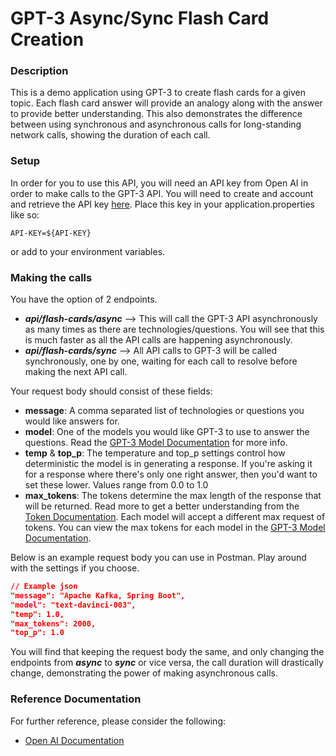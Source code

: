 # GPT-3 Async/Sync Flash Card Creation

### Description
This is a demo application using GPT-3 to create flash cards for a given topic. Each flash card answer will provide an analogy along with the answer to provide better understanding. This also demonstrates the difference between using synchronous and asynchronous calls for long-standing network calls, showing the duration of each call.

### Setup
In order for you to use this API, you will need an API key from Open AI in order to make calls to the GPT-3 API. You will need to create and account and retrieve the API key [here](https://platform.openai.com/account/api-keys). Place this key in your application.properties like so:

```properties
API-KEY=${API-KEY}
```

or add to your environment variables.

### Making the calls
You have the option of 2 endpoints.
* ***api/flash-cards/async*** --> This will call the GPT-3 API asynchronously as many times as there are technologies/questions. You will see that this is much faster as all the API calls are happening asynchronously.
* ***api/flash-cards/sync*** --> All API calls to GPT-3 will be called synchronously, one by one, waiting for each call to resolve before making the next API call.

Your request body should consist of these fields:
* **message**: A comma separated list of technologies or questions you would like answers for.
* **model**: One of the models you would like GPT-3 to use to answer the questions. Read the [GPT-3 Model Documentation](https://platform.openai.com/docs/models/gpt-3) for more info.
* **temp** & **top_p**: The temperature and top_p settings control how deterministic the model is in generating a response. If you're asking it for a response where there's only one right answer, then you'd want to set these lower. Values range from 0.0 to 1.0
* **max_tokens**: The tokens determine the max length of the response that will be returned. Read more to get a better understanding from the [Token Documentation](https://platform.openai.com/docs/introduction/tokens). Each model will accept a different max request of tokens. You can view the max tokens for each model in the [GPT-3 Model Documentation](https://platform.openai.com/docs/models/gpt-3).

Below is an example request body you can use in Postman. Play around with the settings if you choose.
```json
// Example json
"message": "Apache Kafka, Spring Boot",
"model": "text-davinci-003",
"temp": 1.0,
"max_tokens": 2000,
"top_p": 1.0
```

You will find that keeping the request body the same, and only changing the endpoints from ***async*** to ***sync*** or vice versa, the call duration will drastically change, demonstrating the power of making asynchronous calls.

### Reference Documentation

For further reference, please consider the following:

* [Open AI Documentation](https://platform.openai.com/docs/introduction/overview)


